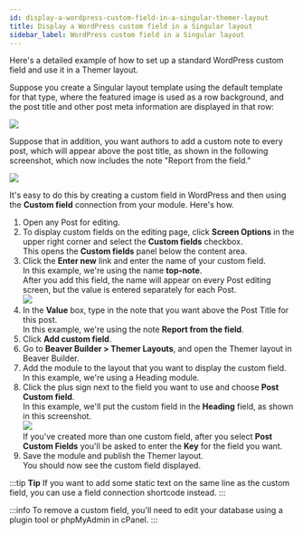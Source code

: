 ```yaml
---
id: display-a-wordpress-custom-field-in-a-singular-themer-layout
title: Display a WordPress custom field in a Singular layout
sidebar_label: WordPress custom field in a Singular layout
---
```


Here's a detailed example of how to set up a standard WordPress custom field and use it in a Themer layout.

Suppose you create a Singular layout template using the default template for that type, where the featured image is used as a row background, and the post title and other post meta information are displayed in that row:

![](/img/display-a-wordpress-custom-field-in-a-singular-themer-layout-80a13966.jpg)

Suppose that in addition, you want authors to add a custom note to every post, which will appear above the post title, as shown in the following screenshot, which now includes the note "Report from the field."

![](/img/display-a-wordpress-custom-field-in-a-singular-themer-layout-4c99ba14.jpg)

It's easy to do this by creating a custom field in WordPress and then using the **Custom field** connection from your module. Here's how.

  1. Open any Post for editing.
  2. To display custom fields on the editing page, click **Screen Options** in the upper right corner and select the **Custom fields** checkbox.  
  This opens the **Custom fields** panel below the content area.
  3. Click the **Enter new** link and enter the name of your custom field.  
  In this example, we're using the name **top-note**.  
  After you add this field, the name will appear on every Post editing screen, but the value is entered separately for each Post.  
  ![](/img/display-a-wordpress-custom-field-in-a-singular-themer-layout-c96eaccd.png)
  4. In the **Value** box, type in the note that you want above the Post Title for this post.  
  In this example, we're using the note **Report from the field**.
  5. Click **Add custom field**.
  6. Go to **Beaver Builder > Themer Layouts**, and open the Themer layout in Beaver Builder.
  7. Add the module to the layout that you want to display the custom field.  
  In this example, we're using a Heading module.
  8. Click the plus sign next to the field you want to use and choose **Post Custom field**.  
  In this example, we'll put the custom field in the **Heading** field, as shown in this screenshot.  
  ![](/img/display-a-wordpress-custom-field-in-a-singular-themer-layout-525bdff3.png)  
  If you've created more than one custom field, after you select **Post Custom Fields** you'll be asked to enter the **Key** for the field you want.
  9. Save the module and publish the Themer layout.  
  You should now see the custom field displayed.

:::tip **Tip**
If you want to add some static text on the same line as the custom field, you can use a field connection shortcode instead.
:::

:::info
To remove a custom field, you'll need to edit your database using a plugin tool or phpMyAdmin in cPanel.
:::
